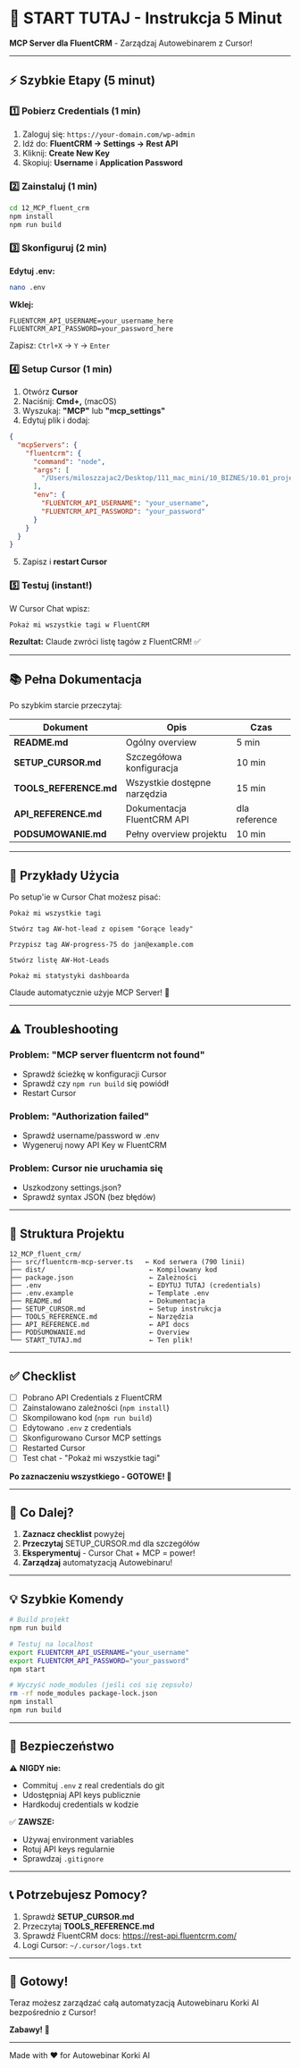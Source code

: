 # 🚀 START TUTAJ - Instrukcja 5 Minut

**MCP Server dla FluentCRM** - Zarządzaj Autowebinarem z Cursor!

---

## ⚡ Szybkie Etapy (5 minut)

### 1️⃣ Pobierz Credentials (1 min)

1. Zaloguj się: `https://your-domain.com/wp-admin`
2. Idź do: **FluentCRM → Settings → Rest API**
3. Kliknij: **Create New Key**
4. Skopiuj: **Username** i **Application Password**

### 2️⃣ Zainstaluj (1 min)

```bash
cd 12_MCP_fluent_crm
npm install
npm run build
```

### 3️⃣ Skonfiguruj (2 min)

**Edytuj .env:**
```bash
nano .env
```

**Wklej:**
```env
FLUENTCRM_API_USERNAME=your_username_here
FLUENTCRM_API_PASSWORD=your_password_here
```

Zapisz: `Ctrl+X` → `Y` → `Enter`

### 4️⃣ Setup Cursor (1 min)

1. Otwórz **Cursor**
2. Naciśnij: **Cmd+,** (macOS)
3. Wyszukaj: **"MCP"** lub **"mcp_settings"**
4. Edytuj plik i dodaj:

```json
{
  "mcpServers": {
    "fluentcrm": {
      "command": "node",
      "args": [
        "/Users/miloszzajac2/Desktop/111_mac_mini/10_BIZNES/10.01_projekty/10.01.05_autowebinar_korki/12_MCP_fluent_crm/dist/fluentcrm-mcp-server.js"
      ],
      "env": {
        "FLUENTCRM_API_USERNAME": "your_username",
        "FLUENTCRM_API_PASSWORD": "your_password"
      }
    }
  }
}
```

5. Zapisz i **restart Cursor**

### 5️⃣ Testuj (instant!)

W Cursor Chat wpisz:
```
Pokaż mi wszystkie tagi w FluentCRM
```

**Rezultat:** Claude zwróci listę tagów z FluentCRM! ✅

---

## 📚 Pełna Dokumentacja

Po szybkim starcie przeczytaj:

| Dokument | Opis | Czas |
|----------|------|------|
| **README.md** | Ogólny overview | 5 min |
| **SETUP_CURSOR.md** | Szczegółowa konfiguracja | 10 min |
| **TOOLS_REFERENCE.md** | Wszystkie dostępne narzędzia | 15 min |
| **API_REFERENCE.md** | Dokumentacja FluentCRM API | dla reference |
| **PODSUMOWANIE.md** | Pełny overview projektu | 10 min |

---

## 💬 Przykłady Użycia

Po setup'ie w Cursor Chat możesz pisać:

```
Pokaż mi wszystkie tagi
```

```
Stwórz tag AW-hot-lead z opisem "Gorące leady"
```

```
Przypisz tag AW-progress-75 do jan@example.com
```

```
Stwórz listę AW-Hot-Leads
```

```
Pokaż mi statystyki dashboarda
```

Claude automatycznie użyje MCP Server! 🎉

---

## ⚠️ Troubleshooting

### Problem: "MCP server fluentcrm not found"
- Sprawdź ścieżkę w konfiguracji Cursor
- Sprawdź czy `npm run build` się powiódł
- Restart Cursor

### Problem: "Authorization failed"
- Sprawdź username/password w .env
- Wygeneruj nowy API Key w FluentCRM

### Problem: Cursor nie uruchamia się
- Uszkodzony settings.json?
- Sprawdź syntax JSON (bez błędów)

---

## 📝 Struktura Projektu

```
12_MCP_fluent_crm/
├── src/fluentcrm-mcp-server.ts   ← Kod serwera (790 linii)
├── dist/                          ← Kompilowany kod
├── package.json                   ← Zależności
├── .env                           ← EDYTUJ TUTAJ (credentials)
├── .env.example                   ← Template .env
├── README.md                      ← Dokumentacja
├── SETUP_CURSOR.md                ← Setup instrukcja
├── TOOLS_REFERENCE.md             ← Narzędzia
├── API_REFERENCE.md               ← API docs
├── PODSUMOWANIE.md                ← Overview
└── START_TUTAJ.md                 ← Ten plik!
```

---

## ✅ Checklist

- [ ] Pobrano API Credentials z FluentCRM
- [ ] Zainstalowano zależności (`npm install`)
- [ ] Skompilowano kod (`npm run build`)
- [ ] Edytowano `.env` z credentials
- [ ] Skonfigurowano Cursor MCP settings
- [ ] Restarted Cursor
- [ ] Test chat - "Pokaż mi wszystkie tagi"

**Po zaznaczeniu wszystkiego - GOTOWE! 🎉**

---

## 🎯 Co Dalej?

1. **Zaznacz checklist** powyżej
2. **Przeczytaj** SETUP_CURSOR.md dla szczegółów
3. **Eksperymentuj** - Cursor Chat + MCP = power!
4. **Zarządzaj** automatyzacją Autowebinaru!

---

## 💡 Szybkie Komendy

```bash
# Build projekt
npm run build

# Testuj na localhost
export FLUENTCRM_API_USERNAME="your_username"
export FLUENTCRM_API_PASSWORD="your_password"
npm start

# Wyczyść node_modules (jeśli coś się zepsuło)
rm -rf node_modules package-lock.json
npm install
npm run build
```

---

## 🔐 Bezpieczeństwo

⚠️ **NIGDY nie:**
- Commituj `.env` z real credentials do git
- Udostępniaj API keys publicznie
- Hardkoduj credentials w kodzie

✅ **ZAWSZE:**
- Używaj environment variables
- Rotuj API keys regularnie
- Sprawdzaj `.gitignore`

---

## 📞 Potrzebujesz Pomocy?

1. Sprawdź **SETUP_CURSOR.md**
2. Przeczytaj **TOOLS_REFERENCE.md**
3. Sprawdź FluentCRM docs: https://rest-api.fluentcrm.com/
4. Logi Cursor: `~/.cursor/logs.txt`

---

## 🎉 Gotowy!

Teraz możesz zarządzać całą automatyzacją Autowebinaru Korki AI bezpośrednio z Cursor!

**Zabawy! 🚀**

---

Made with ❤️ for Autowebinar Korki AI
